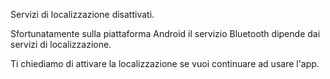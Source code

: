 Servizi di localizzazione disattivati. 

Sfortunatamente sulla piattaforma Android il servizio Bluetooth dipende dai servizi di localizzazione.

Ti chiediamo di attivare la localizzazione se vuoi continuare ad usare l'app.